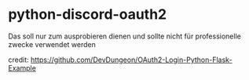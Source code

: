 # python-discord-oauth2

Das soll nur zum ausprobieren dienen und sollte nicht für professionelle zwecke verwendet werden

credit: https://github.com/DevDungeon/OAuth2-Login-Python-Flask-Example
